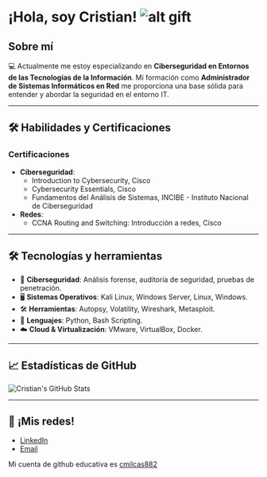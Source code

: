 # ¡Hola, soy Cristian! ![alt gift](hola.gift)

## Sobre mí

💻 Actualmente me estoy especializando en **Ciberseguridad en Entornos de las Tecnologías de la Información**. Mi formación como **Administrador de Sistemas Informáticos en Red** me proporciona una base sólida para entender y abordar la seguridad en el entorno IT.

---

## 🛠️ Habilidades y Certificaciones

### Certificaciones

* **Ciberseguridad**:
  * Introduction to Cybersecurity, Cisco
  * Cybersecurity Essentials, Cisco
  * Fundamentos del Análisis de Sistemas, INCIBE - Instituto Nacional de Ciberseguridad
* **Redes**:
  * CCNA Routing and Switching: Introducción a redes, Cisco
    
---

## 🛠️ Tecnologías y herramientas

- 🔐 **Ciberseguridad**: Análisis forense, auditoría de seguridad, pruebas de penetración.
- 🖥️ **Sistemas Operativos**: Kali Linux, Windows Server, Linux, Windows.
- 🛠️ **Herramientas**: Autopsy, Volatility, Wireshark, Metasploit.
- 📌 **Lenguajes**: Python, Bash Scripting.
- ☁️ **Cloud & Virtualización**: VMware, VirtualBox, Docker.

---

## 📈 Estadísticas de GitHub

![Cristian's GitHub Stats](https://github-readme-stats.vercel.app/api?username=crismillan06&show_icons=true&theme=radical)

---

## 📩 ¡Mis redes!

* [LinkedIn](https://www.linkedin.com/in/crismillanc)
* [Email](mailto:crismillanc06@gmail.com)

Mi cuenta de github educativa es [cmilcas882](https://github.com/cmilcas882)  
